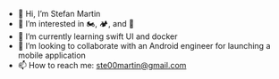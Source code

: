 - 👋 Hi, I’m Stefan Martin
- 👀 I’m interested in 🏍️, 🏕️, and 📲
- 🌱 I’m currently learning swift UI and docker
- 💞️ I’m looking to collaborate with an Android engineer for launching a mobile application
- 📫 How to reach me: ste00martin@gmail.com

